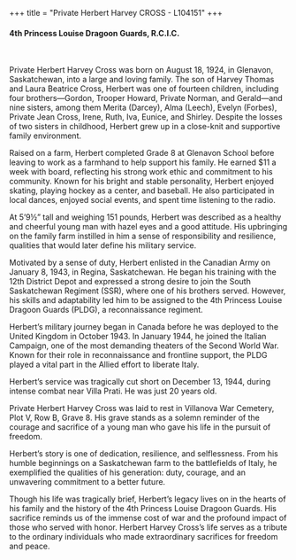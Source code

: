 +++
title = "Private Herbert Harvey CROSS - L104151"
+++

#### 4th Princess Louise Dragoon Guards, R.C.I.C.
<br>


Private Herbert Harvey Cross was born on August 18, 1924, in Glenavon, Saskatchewan, into a large and loving family. The son of Harvey Thomas and Laura Beatrice Cross, Herbert was one of fourteen children, including four brothers—Gordon, Trooper Howard, Private Norman, and Gerald—and nine sisters, among them Merita (Darcey), Alma (Leech), Evelyn (Forbes), Private Jean Cross, Irene, Ruth, Iva, Eunice, and Shirley. Despite the losses of two sisters in childhood, Herbert grew up in a close-knit and supportive family environment.

Raised on a farm, Herbert completed Grade 8 at Glenavon School before leaving to work as a farmhand to help support his family. He earned $11 a week with board, reflecting his strong work ethic and commitment to his community. 
Known for his bright and stable personality, Herbert enjoyed skating, playing hockey as a center, and baseball. He also participated in local dances, enjoyed social events, and spent time listening to the radio.

At 5’9½” tall and weighing 151 pounds, Herbert was described as a healthy and cheerful young man with hazel eyes and a good attitude. His upbringing on the family farm instilled in him a sense of responsibility and resilience, qualities that would later define his military service.

Motivated by a sense of duty, Herbert enlisted in the Canadian Army on January 8, 1943, in Regina, Saskatchewan. He began his training with the 12th District Depot and expressed a strong desire to join the South Saskatchewan Regiment (SSR), where one of his brothers served. 
However, his skills and adaptability led him to be assigned to the 4th Princess Louise Dragoon Guards (PLDG), a reconnaissance regiment.

Herbert’s military journey began in Canada before he was deployed to the United Kingdom in October 1943. 
In January 1944, he joined the Italian Campaign, one of the most demanding theaters of the Second World War. Known for their role in reconnaissance and frontline support, the PLDG played a vital part in the Allied effort to liberate Italy.

Herbert’s service was tragically cut short on December 13, 1944, during intense combat near Villa Prati. He was just 20 years old.

Private Herbert Harvey Cross was laid to rest in Villanova War Cemetery, Plot V, Row B, Grave 8. His grave stands as a solemn reminder of the courage and sacrifice of a young man who gave his life in the pursuit of freedom.

Herbert’s story is one of dedication, resilience, and selflessness. From his humble beginnings on a Saskatchewan farm to the battlefields of Italy, he exemplified the qualities of his generation: duty, courage, and an unwavering commitment to a better future.

Though his life was tragically brief, Herbert’s legacy lives on in the hearts of his family and the history of the 4th Princess Louise Dragoon Guards. 
His sacrifice reminds us of the immense cost of war and the profound impact of those who served with honor. 
Herbert Harvey Cross’s life serves as a tribute to the ordinary individuals who made extraordinary sacrifices for freedom and peace.
